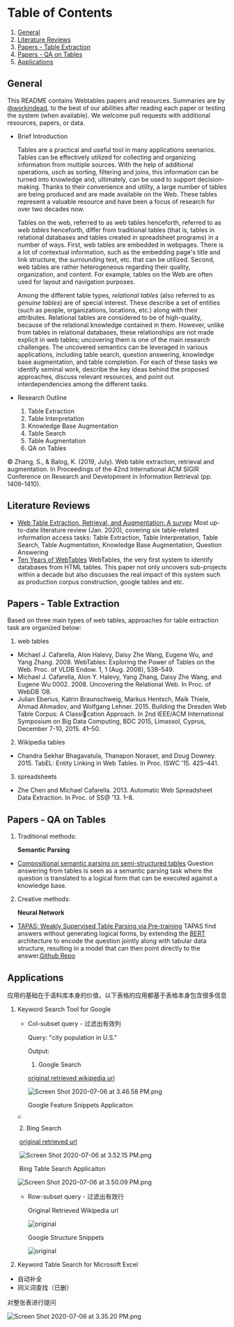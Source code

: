 # Table of Contents

1. [General](#general)
2. [Literature Reviews](#reviews)
3. [Papers - Table Extraction](#papers_te)
4. [Papers - QA on Tables](#papers_qat)
5. [Applications](#applications)


## General <a name="general"></a>

This README contains Webtables papers and resources. Summaries are by [@workindead](https://github.com/workinDead), to the best of our abilities after reading each paper or testing the system (when available). We welcome pull requests with additional resources, papers, or data.

* Brief Introduction

  Tables are a practical and useful tool in many applications seenarios. Tables can be effectively utilized for collecting and organizing information from multiple sources. With the help of additional operations, usch as sorting, filtering and joins, this information can be turned into knowledge and, ultimately, can be used to support decision-making. Thanks to their convenience and utility, a large number of tables are being produced and are made available on the Web. These tables represent a valuable resource and have been a focus of research for over two decades now. 

  Tables on the web, referred to as web tables henceforth, referred to as *web tables* henceforth, differ from traditional tables (that is, tables in relational databases and tables created in spreadsheet programs) in a number of ways. First, web tables are embedded in webpages. There is a lot of contextual information, such as the embedding page's title and link structure, the surrounding text, etc. that can be utilized. Second, web tables are rather heterogeneous regarding their quality, organization, and content. For example, tables on the Web are often used for layout and navigation purposes.

  Among the different table types, *relational tables* (also referred to as *genuine tables*) are of special interest. These describe a set of entities (such as people, organizations, locations, etc.) along with their attributes. Relational tables are considered to be of high-quality, because of the relational knowledge contained in them. However, unlike from tables in relational databases, these relationships are not made explicit in web tables; uncovering them is one of the main research challenges. The uncovered semantics can be leveraged in various applications, including table search, question answering, knowledge base augmentation, and table completion. For each of these tasks we identify seminal work, describe the key ideas behind the proposed approaches, discuss relevant resources, and point out interdependencies among the different tasks.

* Research Outline

  1. Table Extraction
  2. Table Interpretation
  3. Knowledge Base Augmentation
  4. Table Search
  5. Table Augmentation
  6. QA on Tables

© Zhang, S., & Balog, K. (2019, July). Web table extraction, retrieval and augmentation. In Proceedings of the 42nd International ACM SIGIR Conference on Research and Development in Information Retrieval (pp. 1409-1410).


## Literature Reviews <a name="reviews"></a>

* [Web Table Extraction, Retrieval, and Augmentation: A survey](https://arxiv.org/abs/2002.00207) Most up-to-date literature review (Jan. 2020), covering six table-related information access tasks: Table Extraction, Table Interpretation, Table Search, Table Augmentation, Knowledge Base Augmentation, Question Answering
* [Ten Years of WebTables](http://web.eecs.umich.edu/~michjc/papers/p2140-cafarella.pdf) WebTables, the very first system to identify  databases from HTML tables. This paper not only uncovers sub-projects within a decade but also discusses the real impact of this system such as production corpus construction, google tables and etc. 

## Papers -  Table Extraction <a name="papers_te"></a>

Based on three main types of web tables, approaches for table extraction task are organized below:

1. web tables

* Michael J. Cafarella, Alon Halevy, Daisy Zhe Wang, Eugene Wu, and Yang Zhang. 2008. WebTables: Exploring the Power of Tables on the Web. Proc. of VLDB
Endow. 1, 1 (Aug. 2008), 538–549.
* Michael J. Cafarella, Alon Y. Halevy, Yang Zhang, Daisy Zhe Wang, and Eugene Wu 0002. 2008. Uncovering the Relational Web. In Proc. of WebDB ’08.
*  Julian Eberius, Katrin Braunschweig, Markus Hentsch, Maik Thiele, Ahmad Ahmadov, and Wolfgang Lehner. 2015. Building the Dresden Web Table Corpus: A Classication Approach. In 2nd IEEE/ACM International Symposium on Big Data Computing, BDC 2015, Limassol, Cyprus, December 7-10, 2015. 41–50.

2. Wikipedia tables

* Chandra Sekhar Bhagavatula, Thanapon Noraset, and Doug Downey. 2015. TabEL: Entity Linking in Web Tables. In Proc. ISWC ’15. 425–441.

3. spreadsheets

* Zhe Chen and Michael Cafarella. 2013. Automatic Web Spreadsheet Data Extraction. In Proc. of SS@ ’13. 1–8.

## Papers -  QA on Tables <a name="papers_qat"></a>

1. Traditional methods:

   **Semantic Parsing**

- [Compositional semantic parsing on semi-structured tables](https://arxiv.org/abs/1508.00305) Question answering from tables is seen as a semantic parsing task where the question is translated to a logical form that can be executed against a knowledge base.

2. Creative methods: 

   **Neural Network**

- [TAPAS: Weakly Supervised Table Parsing via Pre-training](https://arxiv.org/abs/2004.02349)  TAPAS find answers without generating logical forms, by extending the [BERT](https://ai.googleblog.com/2018/11/open-sourcing-bert-state-of-art-pre.html) architecture to encode the question jointly along with tabular data structure, resulting in a model that can then point directly to the answer.[Github Repo](https://github.com/google-research/tapas)



## Applications  <a name="applications"></a>

应用的基础在于语料库本身的价值，以下表格的应用都基于表格本身包含很多信息

1. Keyword Search Tool for Google

   - Col-subset query - 过滤出有效列

     Query: "city population in U.S." 

     Output: 

     1. Google Search

     [original retrieved wikipedia url](https://en.wikipedia.org/wiki/List_of_United_States_cities_by_population)

     ![Screen Shot 2020-07-06 at 3.46.58 PM.png](http://ww1.sinaimg.cn/large/74c6a0b5gy1gghatw2lydj21ss0r44fb.jpg)

     Google Feature Snippets Applicaiton

   <img src="http://ww1.sinaimg.cn/large/74c6a0b5gy1ggh938nwwmj21bg0vmtdc.jpg" style="zoom:50%;" />

   ​		2. Bing Search

   ​		[original retrieved url](https://worldpopulationreview.com/us-cities/) 

   ​		![Screen Shot 2020-07-06 at 3.52.15 PM.png](http://ww1.sinaimg.cn/large/74c6a0b5gy1gghazc3eo3j21n60zwk12.jpg)

   ​	Bing Table Search Applicaiton

   ![Screen Shot 2020-07-06 at 3.50.09 PM.png](http://ww1.sinaimg.cn/large/74c6a0b5gy1gghax4xtz4j214k0xgn1k.jpg)

   - Row-subset query - 过滤出有效行

     Original Retrieved Wikipedia url

     ![original](http://ww1.sinaimg.cn/large/74c6a0b5gy1gghbbu6n1bj20fo176tka.jpg)

     Google Structure Snippets 

     ![original](http://ww1.sinaimg.cn/large/74c6a0b5gy1gghbbuvvkdj20oy12etrr.jpg)



2. Keyword Table Search for Microsoft Excel

- 自动补全
- 同义词查找（已删）

对整张表进行提问

![Screen Shot 2020-07-06 at 3.35.20 PM.png](http://ww1.sinaimg.cn/large/74c6a0b5gy1gghapn1fkmj224j0zjki3.jpg)



